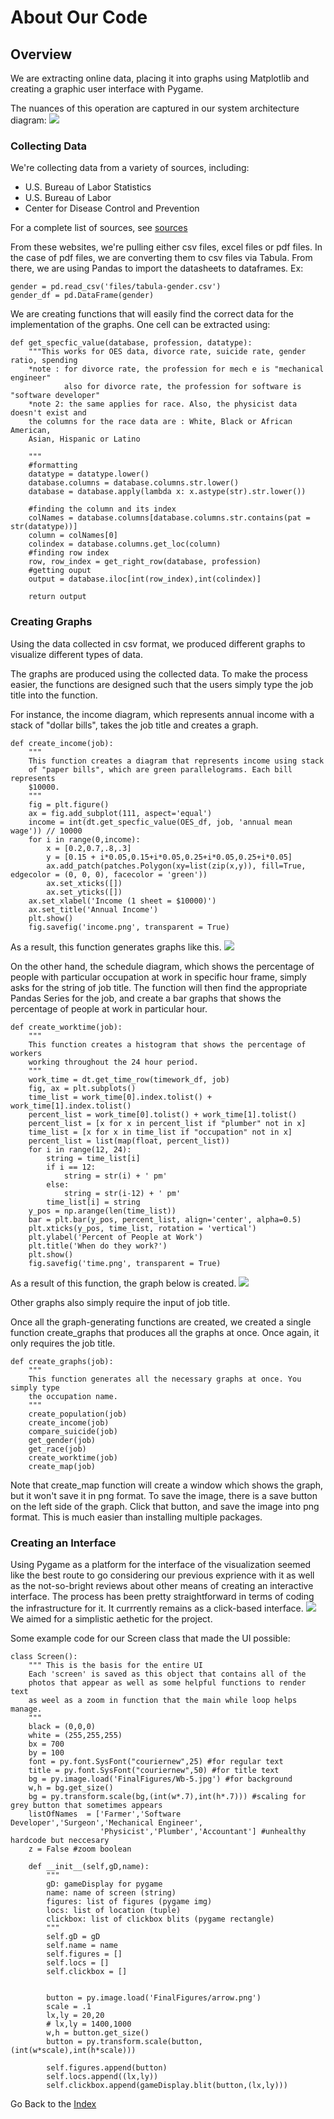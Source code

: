 # About Our Code

## Overview
We are extracting online data, placing it into graphs using Matplotlib and creating a graphic user interface with Pygame.

The nuances of this operation are captured in our system architecture diagram:
![](./final_system_architecture-1.png)

### Collecting Data
We're collecting data from a variety of sources, including:
- U.S. Bureau of Labor Statistics
- U.S. Bureau of Labor
- Center for Disease Control and Prevention

For a complete list of sources, see [sources](Sources.md)

From these websites, we're pulling either csv files, excel files or pdf files. In the case of pdf files, we are converting them to csv files via Tabula.
From there, we are using Pandas to import the datasheets to dataframes. Ex:
```
gender = pd.read_csv('files/tabula-gender.csv')
gender_df = pd.DataFrame(gender)
```
We are creating functions that will easily find the correct data for the implementation of the graphs. One cell can be extracted using:
```
def get_specfic_value(database, profession, datatype):
    """This works for OES data, divorce rate, suicide rate, gender ratio, spending
    *note : for divorce rate, the profession for mech e is "mechanical engineer"
            also for divorce rate, the profession for software is "software developer"
    *note 2: the same applies for race. Also, the physicist data doesn't exist and
    the columns for the race data are : White, Black or African American,
    Asian, Hispanic or Latino

    """
    #formatting
    datatype = datatype.lower()
    database.columns = database.columns.str.lower()
    database = database.apply(lambda x: x.astype(str).str.lower())

    #finding the column and its index
    colNames = database.columns[database.columns.str.contains(pat = str(datatype))]
    column = colNames[0]
    colindex = database.columns.get_loc(column)
    #finding row index
    row, row_index = get_right_row(database, profession)
    #getting ouput
    output = database.iloc[int(row_index),int(colindex)]

    return output

```

### Creating Graphs
Using the data collected in csv format, we produced different graphs to visualize different types of data.

The graphs are produced using the collected data. To make the process easier, the functions are designed such that the users simply type the job title into the function.

For instance, the income diagram, which represents annual income with a stack of "dollar bills", takes the job title and creates a graph.

```
def create_income(job):
    """
    This function creates a diagram that represents income using stack
    of "paper bills", which are green parallelograms. Each bill represents
    $10000.
    """
    fig = plt.figure()
    ax = fig.add_subplot(111, aspect='equal')
    income = int(dt.get_specfic_value(OES_df, job, 'annual mean wage')) // 10000
    for i in range(0,income):
        x = [0.2,0.7,.8,.3]
        y = [0.15 + i*0.05,0.15+i*0.05,0.25+i*0.05,0.25+i*0.05]
        ax.add_patch(patches.Polygon(xy=list(zip(x,y)), fill=True, edgecolor = (0, 0, 0), facecolor = 'green'))
        ax.set_xticks([])
        ax.set_yticks([])
    ax.set_xlabel('Income (1 sheet = $10000)')
    ax.set_title('Annual Income')
    plt.show()
    fig.savefig('income.png', transparent = True)

```
As a result, this function generates graphs like this.
![]({{"income.png"|absolute_url}})

On the other hand, the schedule diagram, which shows the percentage of people with particular occupation at work in specific hour frame, simply asks for the string of job title. The function will then find the appropriate Pandas Series for the job, and create a bar graphs that shows the percentage of people at work in particular hour.
```
def create_worktime(job):
    """
    This function creates a histogram that shows the percentage of workers
    working throughout the 24 hour period.
    """
    work_time = dt.get_time_row(timework_df, job)
    fig, ax = plt.subplots()
    time_list = work_time[0].index.tolist() + work_time[1].index.tolist()
    percent_list = work_time[0].tolist() + work_time[1].tolist()
    percent_list = [x for x in percent_list if "plumber" not in x]
    time_list = [x for x in time_list if "occupation" not in x]
    percent_list = list(map(float, percent_list))
    for i in range(12, 24):
        string = time_list[i]
        if i == 12:
            string = str(i) + ' pm'
        else:
            string = str(i-12) + ' pm'
        time_list[i] = string
    y_pos = np.arange(len(time_list))
    bar = plt.bar(y_pos, percent_list, align='center', alpha=0.5)
    plt.xticks(y_pos, time_list, rotation = 'vertical')
    plt.ylabel('Percent of People at Work')
    plt.title('When do they work?')
    plt.show()
    fig.savefig('time.png', transparent = True)
```

As a result of this function, the graph below is created.
![]({{"time.png"|absolute_url}})

Other graphs also simply require the input of job title.

Once all the graph-generating functions are created, we created a single function create_graphs that produces all the graphs at once. Once again, it only requires the job title.
```
def create_graphs(job):
    """
    This function generates all the necessary graphs at once. You simply type
    the occupation name.
    """
    create_population(job)
    create_income(job)
    compare_suicide(job)
    get_gender(job)
    get_race(job)
    create_worktime(job)
    create_map(job)
```
Note that create_map function will create a window which shows the graph, but it won't save it in png format. To save the image, there is a save button on the left side of the graph. Click that button, and save the image into png format. This is much easier than installing multiple packages. 
### Creating an Interface
Using Pygame as a platform for the interface of the visualization seemed like the best route to go considering our previous exprience with it as well as the not-so-bright reviews about other means of creating an interactive interface. The process has been pretty straightforward in terms of coding the infrastructure for it. It currrently remains as a click-based interface.
![](./UI_pic.png)
We aimed for a simplistic aethetic for the project.

Some example code for our Screen class that made the UI possible:

```
class Screen():
    """ This is the basis for the entire UI
    Each 'screen' is saved as this object that contains all of the
    photos that appear as well as some helpful functions to render text
    as weel as a zoom in function that the main while loop helps manage.
    """
    black = (0,0,0)
    white = (255,255,255)
    bx = 700
    by = 100
    font = py.font.SysFont("couriernew",25) #for regular text
    title = py.font.SysFont("couriernew",50) #for title text
    bg = py.image.load('FinalFigures/Wb-5.jpg') #for background
    w,h = bg.get_size()
    bg = py.transform.scale(bg,(int(w*.7),int(h*.7))) #scaling for grey button that sometimes appears
    listOfNames  = ['Farmer','Software Developer','Surgeon','Mechanical Engineer',
                    'Physicist','Plumber','Accountant'] #unhealthy hardcode but neccesary
    z = False #zoom boolean

    def __init__(self,gD,name):
        """
        gD: gameDisplay for pygame
        name: name of screen (string)
        figures: list of figures (pygame img)
        locs: list of location (tuple)
        clickbox: list of clickbox blits (pygame rectangle)
        """
        self.gD = gD
        self.name = name
        self.figures = []
        self.locs = []
        self.clickbox = []


        button = py.image.load('FinalFigures/arrow.png')
        scale = .1
        lx,ly = 20,20
        # lx,ly = 1400,1000
        w,h = button.get_size()
        button = py.transform.scale(button,(int(w*scale),int(h*scale)))

        self.figures.append(button)
        self.locs.append((lx,ly))
        self.clickbox.append(gameDisplay.blit(button,(lx,ly)))
```


Go Back to the [Index](index.md)

